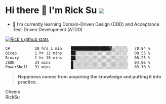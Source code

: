 # Hi there 👋 I'm Rick Su ![](https://komarev.com/ghpvc/?username=ricksu978)
<!--
**ricksu978/ricksu978** is a ✨ _special_ ✨ repository because its `README.md` (this file) appears on your GitHub profile.

Here are some ideas to get you started:

- 🔭 I’m currently working on ...
-->
- 🌱 I’m currently learning Domain-Driven Design (DDD) and Acceptance Test-Driven Development (ATDD)
<!--
- 👯 I’m looking to collaborate on ...
- 🤔 I’m looking for help with ...
- 💬 Ask me about ...
- 📫 How to reach me: ...
- 😄 Pronouns: ...
- ⚡ Fun fact: ...
-->
[![Rick's github stats](https://github-readme-stats.vercel.app/api?username=ricksu978&theme=dark)](https://github.com/ricksu978/ricksu978)

<!--START_SECTION:waka-->

```txt
C#           10 hrs 1 min    █████████████████▓░░░░░░░   70.84 %
Bicep        1 hr 12 mins    ██░░░░░░░░░░░░░░░░░░░░░░░   08.55 %
Binary       1 hr 10 mins    ██░░░░░░░░░░░░░░░░░░░░░░░   08.25 %
JSON         34 mins         █░░░░░░░░░░░░░░░░░░░░░░░░   04.06 %
PowerShell   31 mins         █░░░░░░░░░░░░░░░░░░░░░░░░   03.70 %
```

<!--END_SECTION:waka-->

> **Happiness comes from acquiring the knowledge and putting it into practice.**

Cheers  
RickSu 
